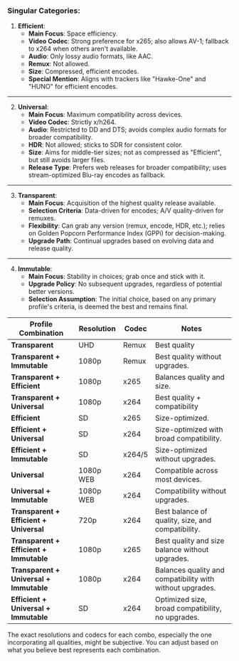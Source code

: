 ### Singular Categories:

1. **Efficient**:
   - **Main Focus**: Space efficiency.
   - **Video Codec**: Strong preference for x265; also allows AV-1; fallback to x264 when others aren't available.
   - **Audio**: Only lossy audio formats, like AAC.
   - **Remux**: Not allowed.
   - **Size**: Compressed, efficient encodes.
   - **Special Mention**: Aligns with trackers like "Hawke-One" and "HUNO" for efficient encodes.

---

2. **Universal**:
   - **Main Focus**: Maximum compatibility across devices.
   - **Video Codec**: Strictly x/h264.
   - **Audio**: Restricted to DD and DTS; avoids complex audio formats for broader compatibility.
   - **HDR**: Not allowed; sticks to SDR for consistent color.
   - **Size**: Aims for middle-tier sizes; not as compressed as "Efficient", but still avoids larger files.
   - **Release Type**: Prefers web releases for broader compatibility; uses stream-optimized Blu-ray encodes as fallback.

---

3. **Transparent**:
   - **Main Focus**: Acquisition of the highest quality release available.
   - **Selection Criteria**: Data-driven for encodes; A/V quality-driven for remuxes.
   - **Flexibility**: Can grab any version (remux, encode, HDR, etc.); relies on Golden Popcorn Performance Index (GPPi) for decision-making.
   - **Upgrade Path**: Continual upgrades based on evolving data and release quality.

---

4. **Immutable**:
   - **Main Focus**: Stability in choices; grab once and stick with it.
   - **Upgrade Policy**: No subsequent upgrades, regardless of potential better versions.
   - **Selection Assumption**: The initial choice, based on any primary profile's criteria, is deemed the best and remains final.

| Profile Combination      | Resolution       | Codec          | Notes               |
|--------------------------|------------------|----------------|---------------------|
| **Transparent**          | UHD              | Remux          |Best quality                     |
| **Transparent + Immutable** | 1080p          | Remux        | Best quality without upgrades.|
| **Transparent + Efficient** | 1080p          | x265          | Balances quality and size.|
| **Transparent + Universal** | 1080p          | x264          | Best quality + compatibility|
| **Efficient**            | SD               | x265          | Size-optimized.|
| **Efficient + Universal** | SD               | x264          | Size-optimized with broad compatibility.|
| **Efficient + Immutable** | SD              | x264/5           | Size-optimized without upgrades.|
| **Universal**            | 1080p WEB             | x264          | Compatible across most devices.|
| **Universal + Immutable** | 1080p WEB              | x264           | Compatibility without upgrades.|
| **Transparent + Efficient + Universal** | 720p | x264 | Best balance of quality, size, and compatibility.|
| **Transparent + Efficient + Immutable** | 1080p | x265 | Best quality and size balance without upgrades.|
| **Transparent + Universal + Immutable** | 1080p | x264 | Balances quality and compatibility with without upgrades.|
| **Efficient + Universal + Immutable** | SD | x264 | Optimized size, broad compatibility, no upgrades.|




The exact resolutions and codecs for each combo, especially the one incorporating all qualities, might be subjective. You can adjust based on what you believe best represents each combination.